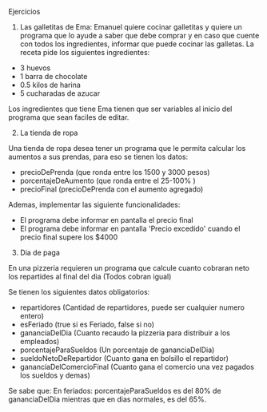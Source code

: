 Ejercicios

1) Las galletitas de Ema:
Emanuel quiere cocinar galletitas y quiere un programa que lo ayude a saber que debe
comprar y en caso que cuente con todos los ingredientes, informar que puede cocinar las
galletas. La receta pide los siguientes ingredientes:

- 3 huevos
- 1 barra de chocolate
- 0.5 kilos de harina
- 5 cucharadas de azucar

Los ingredientes que tiene Ema tienen que ser variables al inicio del programa que sean
faciles de editar.

2) La tienda de ropa

Una tienda de ropa desea tener un programa que le permita calcular los aumentos a sus
prendas, para eso se tienen los datos:

- precioDePrenda (que ronda entre los 1500 y 3000 pesos)
- porcentajeDeAumento (que ronda entre el 25-100% )
- precioFinal (precioDePrenda con el aumento agregado)

Ademas, implementar las siguiente funcionalidades:
- El programa debe informar en pantalla el precio final
- El programa debe informar en pantalla 'Precio excedido' cuando el precio final supere los $4000

3) Dia de paga

En una pizzeria requieren un programa que calcule cuanto cobraran neto los repartides al
final del dia (Todos cobran igual)

Se tienen los siguientes datos obligatorios:
- repartidores (Cantidad de repartidores, puede ser cualquier numero entero)
- esFeriado (true si es Feriado, false si no)
- gananciaDelDia (Cuanto recaudo la pizzeria para distribuir a los empleados)
- porcentajeParaSueldos (Un porcentaje de gananciaDelDia)
- sueldoNetoDeRepartidor (Cuanto gana en bolsillo el repartidor)
- gananciaDelComercioFinal (Cuanto gana el comercio una vez pagados los sueldos y demas)

Se sabe que:
En feriados: porcentajeParaSueldos es del 80% de gananciaDelDia mientras que en
dias normales, es del 65%.

